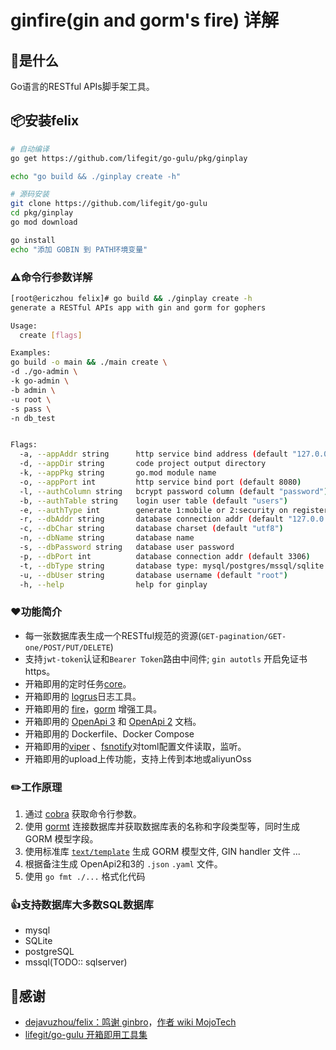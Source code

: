 # ginfire(gin and gorm's fire) 详解

## 📌是什么

Go语言的RESTful APIs脚手架工具。


## 📦安装felix

```bash
# 自动编译
go get https://github.com/lifegit/go-gulu/pkg/ginplay

echo "go build && ./ginplay create -h"

# 源码安装
git clone https://github.com/lifegit/go-gulu
cd pkg/ginplay
go mod download

go install
echo "添加 GOBIN 到 PATH环境变量"
```

### ⚠️命令行参数详解

```bash
[root@ericzhou felix]# go build && ./ginplay create -h
generate a RESTful APIs app with gin and gorm for gophers

Usage:
  create [flags]

Examples:
go build -o main && ./main create \
-d ./go-admin \
-k go-admin \
-b admin \
-u root \
-s pass \
-n db_test


Flags:
  -a, --appAddr string      http service bind address (default "127.0.0.1")                 生成app接口监听的地址
  -d, --appDir string       code project output directory                                   golang代码输出的目录
  -k, --appPkg string       go.mod module name                                              生成go app 包名称同时生成go.mod文件
  -o, --appPort int         http service bind port (default 8080)                           生成app接口监听的端口
  -l, --authColumn string   bcrypt password column (default "password")                     使用bcrypt方式加密的用户表密码字段名称
  -b, --authTable string    login user table (default "users")                              认知登陆用户表名称
  -e, --authType int        generate 1:mobile or 2:security on register、forget (default 1) 注册与找回密码的方式(手机号、密保问题)
  -r, --dbAddr string       database connection addr (default "127.0.0.1")                  数据库地址
  -c, --dbChar string       database charset (default "utf8")                               数据库字符集合
  -n, --dbName string       database name                                                   数据库名称
  -s, --dbPassword string   database user password                                          数据库密码
  -p, --dbPort int          database connection addr (default 3306)                         数据库端口
  -t, --dbType string       database type: mysql/postgres/mssql/sqlite (default "mysql")    数据库类型: mysql/postgres/mssql/sqlite
  -u, --dbUser string       database username (default "root")                              数据库用户名
  -h, --help                help for ginplay                                                帮助

```

### ❤️功能简介
- 每一张数据库表生成一个RESTful规范的资源(`GET-pagination/GET-one/POST/PUT/DELETE`)
- 支持`jwt-token`认证和`Bearer Token`路由中间件; `gin autotls` 开启免证书 https。
- 开箱即用的定时任务[core](https://github.com/lifegit/go-gulu/tree/master/nice/core)。
- 开箱即用的 [logrus](https://github.com/sirupsen/logrus)日志工具。
- 开箱即用的 [fire](https://github.com/lifegit/go-gulu/tree/master/pkg/fire)，[gorm](https://gorm.cn/) 增强工具。
- 开箱即用的 [OpenApi 3](https://swagger.io/specification/)  和 [OpenApi 2](https://swagger.io/specification/v2/) 文档。
- 开箱即用的 Dockerfile、Docker Compose
- 开箱即用的[viper](https://github.com/spf13/viper) 、[fsnotify](https://github.com/fsnotify/fsnotify)对toml配置文件读取，监听。
- 开箱即用的upload上传功能，支持上传到本地或aliyunOss


### ✏️工作原理

1. 通过 [cobra](github.com/spf13/cobra) 获取命令行参数。
2. 使用 [gormt](https://github.com/xxjwxc/gormt) 连接数据库并获取数据库表的名称和字段类型等，同时生成 GORM 模型字段。
5. 使用标准库 [`text/template`](https://golang.google.cn/pkg/text/template/) 生成 GORM 模型文件, GIN handler 文件 ...
6. 根据备注生成 OpenApi2和3的 `.json` `.yaml` 文件。
7. 使用 `go fmt ./...` 格式化代码


### 👍支持数据库大多数SQL数据库
- mysql
- SQLite
- postgreSQL
- mssql(TODO:: sqlserver)


## 🙏感谢
- [dejavuzhou/felix：鸣谢 ginbro](https://github.com/dejavuzhou/felix)，[作者 wiki MojoTech](https://tech.mojotv.cn/2019/05/22/golang-felix-ginbro)
- [lifegit/go-gulu 开箱即用工具集](https://github.com/lifegit/go-gulu)